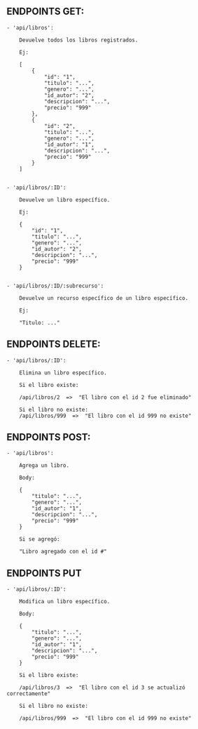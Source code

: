 ## ENDPOINTS GET:

    - 'api/libros':

        Devuelve todos los libros registrados.

        Ej:

        [
            {
                "id": "1",
                "titulo": "...",
                "genero": "...",
                "id_autor": "2",
                "descripcion": "...",
                "precio": "999"
            },
            {
                "id": "2",
                "titulo": "...",
                "genero": "...",
                "id_autor": "1",
                "descripcion": "...",
                "precio": "999"
            }
        ]


    - 'api/libros/:ID':

        Devuelve un libro específico.

        Ej:

        {
            "id": "1",
            "titulo": "...",
            "genero": "...",
            "id_autor": "2",
            "descripcion": "...",
            "precio": "999"
        }


    - 'api/libros/:ID/:subrecurso':

        Devuelve un recurso específico de un libro específico.

        Ej:

        "Titulo: ..."


## ENDPOINTS DELETE:

    - 'api/libros/:ID':

        Elimina un libro específico.

        Si el libro existe:

        /api/libros/2  =>  "El libro con el id 2 fue eliminado"

        Si el libro no existe:
        /api/libros/999  =>  "El libro con el id 999 no existe"


## ENDPOINTS POST:

    - 'api/libros':

        Agrega un libro.

        Body:

        {
            "titulo": "...",
            "genero": "...",
            "id_autor": "1",
            "descripcion": "...",
            "precio": "999"
        }

        Si se agregó:

        "Libro agregado con el id #"


## ENDPOINTS PUT

    - 'api/libros/:ID':

        Modifica un libro específico.

        Body:

        {
            "titulo": "...",
            "genero": "...",
            "id_autor": "1",
            "descripcion": "...",
            "precio": "999"
        }

        Si el libro existe:

        /api/libros/3  =>  "El libro con el id 3 se actualizó correctamente"

        Si el libro no existe:

        /api/libros/999  =>  "El libro con el id 999 no existe"
